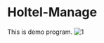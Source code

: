 # Holtel-Manage
This is demo program.
![1](https://hinhnendep.pro/wp-content/uploads/2015/12/hinh-anh-nguoi-go-dan-bo-buon-11.jpg)


